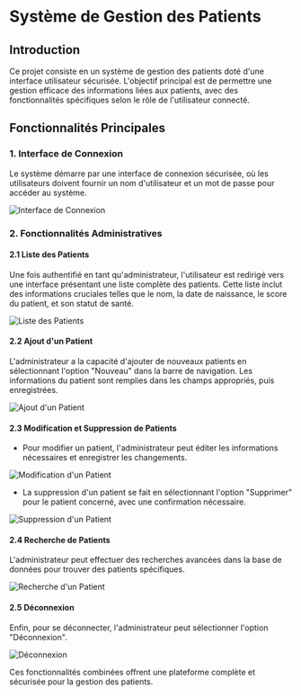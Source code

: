 # Système de Gestion des Patients

## Introduction

Ce projet consiste en un système de gestion des patients doté d'une interface utilisateur sécurisée. L'objectif principal est de permettre une gestion efficace des informations liées aux patients, avec des fonctionnalités spécifiques selon le rôle de l'utilisateur connecté.

## Fonctionnalités Principales

### 1. Interface de Connexion

Le système démarre par une interface de connexion sécurisée, où les utilisateurs doivent fournir un nom d'utilisateur et un mot de passe pour accéder au système.

![Interface de Connexion](Capture/login.png)

### 2. Fonctionnalités Administratives

#### 2.1 Liste des Patients

Une fois authentifié en tant qu'administrateur, l'utilisateur est redirigé vers une interface présentant une liste complète des patients. Cette liste inclut des informations cruciales telles que le nom, la date de naissance, le score du patient, et son statut de santé.

![Liste des Patients](Capture/acceuil.png)

#### 2.2 Ajout d'un Patient

L'administrateur a la capacité d'ajouter de nouveaux patients en sélectionnant l'option "Nouveau" dans la barre de navigation. Les informations du patient sont remplies dans les champs appropriés, puis enregistrées.

![Ajout d'un Patient](Capture/nouveau.png)

#### 2.3 Modification et Suppression de Patients

- Pour modifier un patient, l'administrateur peut éditer les informations nécessaires et enregistrer les changements.

![Modification d'un Patient](Capture/edit.png)

- La suppression d'un patient se fait en sélectionnant l'option "Supprimer" pour le patient concerné, avec une confirmation nécessaire.

![Suppression d'un Patient](Capture/delete.png)

#### 2.4 Recherche de Patients

L'administrateur peut effectuer des recherches avancées dans la base de données pour trouver des patients spécifiques.

![Recherche d'un Patient](Capture/chercher.png)

#### 2.5 Déconnexion

Enfin, pour se déconnecter, l'administrateur peut sélectionner l'option "Déconnexion".

![Déconnexion](Capture/logout.png)

Ces fonctionnalités combinées offrent une plateforme complète et sécurisée pour la gestion des patients.

